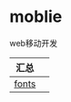 # moblie
web移动开发


| 汇总	        | 		        | 
| ------------- |:-------------:|
| [fonts](https://github.com/GitmyWorld/moblie/issues/1)| 				|

